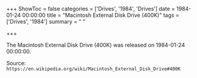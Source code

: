 +++
ShowToc = false
categories = ['Drives', '1984', 'Drives']
date = 1984-01-24 00:00:00
title = "Macintosh External Disk Drive (400K)"
tags = ['Drives', '1984']
summary = " "

+++

The Macintosh External Disk Drive (400K) was released on 1984-01-24 00:00:00.

Source: `https://en.wikipedia.org/wiki/Macintosh_External_Disk_Drive#400K`


